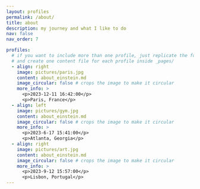 ```yaml
---
layout: profiles
permalink: /about/
title: about
description: my journey and what I like to do
nav: false
nav_order: 7

profiles:
  # if you want to include more than one profile, just replicate the following block
  # and create one content file for each profile inside _pages/
  - align: right
    image: pictures/paris.jpg
    content: about_einstein.md
    image_circular: false # crops the image to make it circular
    more_info: >
      <p>2023-12-11 16:42:00</p>
      <p>Paris, France</p>
  - align: left
    image: pictures/gym.jpg
    content: about_einstein.md
    image_circular: false # crops the image to make it circular
    more_info: >
      <p>2023-6-17 15:41:00</p>
      <p>Atlanta, Georgia</p>
  - align: right
    image: pictures/art.jpg
    content: about_einstein.md
    image_circular: false # crops the image to make it circular
    more_info: >
      <p>2023-9-12 15:57:00</p>
      <p>Lisbon, Portugal</p>
---
```

